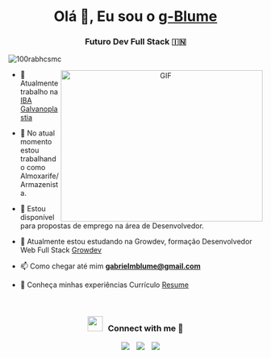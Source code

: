 <h1 align="center">Olá 👋, Eu sou o <a href="[https://100rabhcsmc.github.io/Me.io/](https://github.com/g-Blume)" target="blank">
g-Blume</a></h1>
<h3 align="center">Futuro Dev Full Stack &#127470;&#127475</h3>

<p align="left"> <img src="https://komarev.com/ghpvc/?username=100rabhcsmc&label=Profile%20views&color=0e75b6&style=flat" alt="100rabhcsmc" /> </p>


<a target="_blank" align="center">
  <img align="right" top="500" height="300" width="400" alt="GIF" src="https://th.bing.com/th/id/R.010306ae720726737fb57d9f965e8c71?rik=D95xSq3%2bssKYEQ&riu=http%3a%2f%2fwww.bitrebels.com%2fwp-content%2fuploads%2f2017%2f06%2fkotlin-programming-language-learning-header.jpg&ehk=YS2V%2fP2vo%2fv1upKLCNvO70cf%2bKPmECqnxPBszARdsCk%3d&risl=&pid=ImgRaw&r=0">
</a>

- 🔭 Atualmente trabalho na <a href="https://iba.ind.br/" target="blank">IBA Galvanoplastia</a>

- 🌱 No atual momento estou trabalhando como Almoxarife/Armazenista.

- 🤝 Estou disponível para propostas de emprego na área de Desenvolvedor.

- 🌱 Atualmente estou estudando na Growdev, formação Desenvolvedor Web Full Stack <a href="https://github.com/100rabhcsmc/100DaysOfSwift" target="blank">Growdev</a>

- 📫 Como chegar até mim **gabrielmblume@gmail.com**

- 📄 Conheça minhas experiências Currículo <a href="https://github.com/100rabhcsmc/Me.io/blob/master/01SaurabhChavanReactNativeResume.pdf" target="blank">Resume</a>
<br/>
<h3 align="center" > <img src="https://media.giphy.com/media/iY8CRBdQXODJSCERIr/giphy.gif" width="30" height="30" style="margin-right: 10px;">Connect with me 🤝 </h3>

<p align="center">

 <div align="center"  class="icons-social" style="margin-left: 10px;">
        <a style="margin-left: 10px;"  target="_blank" href="https://www.linkedin.com/in/gabriel-blume-0a53202b0/">
			<img src="https://img.icons8.com/doodle/40/000000/linkedin--v2.png"></a>
        <a style="margin-left: 10px;" target="_blank" href="https://github.com/g-Blume">
		<img src="https://img.icons8.com/doodle/40/000000/github--v1.png"></a>
        <a style="margin-left: 10px;" target="_blank" href="https://www.instagram.com/g_blume/">
			<img src="https://img.icons8.com/doodle/40/000000/instagram-new--v2.png"></a>
      </div>

</p>

